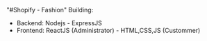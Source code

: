 "#Shopify - Fashion"
Building:
- Backend: Nodejs - ExpressJS
- Frontend: ReactJS (Administrator) - HTML,CSS,JS (Custommer)

